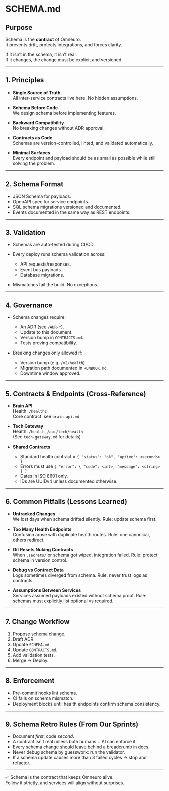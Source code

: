 # SCHEMA.md

## Purpose
Schema is the **contract** of Omneuro.  
It prevents drift, protects integrations, and forces clarity.  

If it isn’t in the schema, it isn’t real.  
If it changes, the change must be explicit and versioned.  

---

## 1. Principles

- **Single Source of Truth**  
  All inter-service contracts live here. No hidden assumptions.  

- **Schema Before Code**  
  We design schema before implementing features.  

- **Backward Compatibility**  
  No breaking changes without ADR approval.  

- **Contracts as Code**  
  Schemas are version-controlled, linted, and validated automatically.  

- **Minimal Surfaces**  
  Every endpoint and payload should be as small as possible while still solving the problem.  

---

## 2. Schema Format

- JSON Schema for payloads.  
- OpenAPI spec for service endpoints.  
- SQL schema migrations versioned and documented.  
- Events documented in the same way as REST endpoints.  

---

## 3. Validation

- Schemas are auto-tested during CI/CD.  
- Every deploy runs schema validation across:
  - API requests/responses.  
  - Event bus payloads.  
  - Database migrations.  

- Mismatches fail the build. No exceptions.  

---

## 4. Governance

- Schema changes require:
  - An ADR (see `/ADR-*`).  
  - Update to this document.  
  - Version bump in `CONTRACTS.md`.  
  - Tests proving compatibility.  

- Breaking changes only allowed if:
  - Version bump (e.g. `/v2/health`).  
  - Migration path documented in `RUNBOOK.md`.  
  - Downtime window approved.  

---

## 5. Contracts & Endpoints (Cross-Reference)

- **Brain API**  
  Health: `/healthz`  
  Core contract: see `brain-api.md`  

- **Tech Gateway**  
  Health: `/health`, `/api/tech/health`  
  (See `tech-gateway.md` for details)  

- **Shared Contracts**  
  - Standard health contract = `{ "status": "ok", "uptime": <seconds> }`  
  - Errors must use `{ "error": { "code": <int>, "message": <string> } }`  
  - Dates in ISO 8601 only.  
  - IDs are UUIDv4 unless documented otherwise.  

---

## 6. Common Pitfalls (Lessons Learned)

- **Untracked Changes**  
  We lost days when schema drifted silently. Rule: update schema first.  

- **Too Many Health Endpoints**  
  Confusion arose with duplicate health routes. Rule: one canonical, others redirect.  

- **Git Resets Nuking Contracts**  
  When `.secrets/` or schema got wiped, integration failed. Rule: protect schema in version control.  

- **Debug vs Contract Data**  
  Logs sometimes diverged from schema. Rule: never trust logs as contracts.  

- **Assumptions Between Services**  
  Services assumed payloads existed without schema proof. Rule: schemas must explicitly list optional vs required.  

---

## 7. Change Workflow

1. Propose schema change.  
2. Draft ADR.  
3. Update `SCHEMA.md`.  
4. Update `CONTRACTS.md`.  
5. Add validation tests.  
6. Merge → Deploy.  

---

## 8. Enforcement

- Pre-commit hooks lint schema.  
- CI fails on schema mismatch.  
- Deployment blocks until health endpoints confirm schema consistency.  

---

## 9. Schema Retro Rules (From Our Sprints)

- Document *first*, code *second*.  
- A contract isn’t real unless both humans + AI can enforce it.  
- Every schema change should leave behind a breadcrumb in docs.  
- Never debug schema by guesswork: run the validator.  
- If a schema update causes more than 3 failed cycles → stop and refactor.  

---

✅ Schema is the contract that keeps Omneuro alive.  
Follow it strictly, and services will align without surprises.  